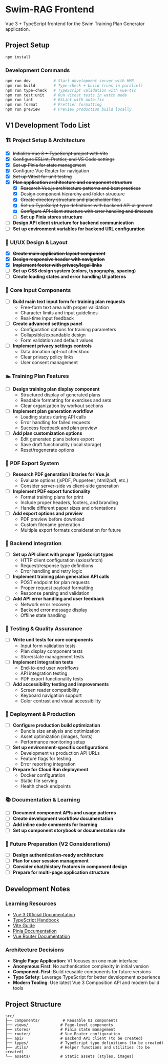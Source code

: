 # Swim-RAG Frontend

Vue 3 + TypeScript frontend for the Swim Training Plan Generator application.

## Project Setup

```sh
npm install
```

### Development Commands

```sh
npm run dev          # Start development server with HMR
npm run build        # Type-check + build (runs in parallel)
npm run type-check   # TypeScript validation with vue-tsc
npm run test:unit    # Run Vitest tests in watch mode
npm run lint         # ESLint with auto-fix
npm run format       # Prettier formatting
npm run preview      # Preview production build locally
```

## V1 Development Todo List

### 🏗️ Project Setup & Architecture

- [x] ~~Initialize Vue 3 + TypeScript project with Vite~~
- [x] ~~Configure ESLint, Prettier, and VS Code settings~~
- [x] ~~Set up Pinia for state management~~
- [x] ~~Configure Vue Router for navigation~~
- [x] ~~Set up Vitest for unit testing~~
- [x] ~~**Plan application architecture and component structure**~~
  - [x] ~~Research Vue.js architecture patterns and best practices~~
  - [x] ~~Design component hierarchy and folder structure~~
  - [x] ~~Create directory structure and placeholder files~~
  - [x] ~~Set up TypeScript type definitions with backend API alignment~~
  - [x] ~~Configure API client structure with error handling and timeouts~~
  - [ ] **Set up Pinia stores structure**
- [ ] **Design API client structure for backend communication**
- [ ] **Set up environment variables for backend URL configuration**

### 🎨 UI/UX Design & Layout

- [x] ~~**Create main application layout component**~~
- [x] ~~**Design responsive header with navigation**~~
- [x] ~~**Implement footer with privacy/legal links**~~
- [ ] **Set up CSS design system (colors, typography, spacing)**
- [ ] **Create loading states and error handling UI patterns**

### 📝 Core Input Components

- [ ] **Build main text input form for training plan requests**
  - Free-form text area with proper validation
  - Character limits and input guidelines
  - Real-time input feedback
- [ ] **Create advanced settings panel**
  - Configuration options for training parameters
  - Collapsible/expandable design
  - Form validation and default values
- [ ] **Implement privacy settings controls**
  - Data donation opt-out checkbox
  - Clear privacy policy links
  - User consent management

### 🏊 Training Plan Features

- [ ] **Design training plan display component**
  - Structured display of generated plans
  - Readable formatting for exercises and sets
  - Clear organization by workout sections
- [ ] **Implement plan generation workflow**
  - Loading states during API calls
  - Error handling for failed requests
  - Success feedback and plan preview
- [ ] **Add plan customization options**
  - Edit generated plans before export
  - Save draft functionality (local storage)
  - Reset/regenerate options

### 📄 PDF Export System

- [ ] **Research PDF generation libraries for Vue.js**
  - Evaluate options (jsPDF, Puppeteer, html2pdf, etc.)
  - Consider server-side vs client-side generation
- [ ] **Implement PDF export functionality**
  - Format training plans for print
  - Include proper headers, footers, and branding
  - Handle different paper sizes and orientations
- [ ] **Add export options and preview**
  - PDF preview before download
  - Custom filename generation
  - Multiple export formats consideration for future

### 🔌 Backend Integration

- [ ] **Set up API client with proper TypeScript types**
  - HTTP client configuration (axios/fetch)
  - Request/response type definitions
  - Error handling and retry logic
- [ ] **Implement training plan generation API calls**
  - POST endpoint for plan requests
  - Proper request payload formatting
  - Response parsing and validation
- [ ] **Add API error handling and user feedback**
  - Network error recovery
  - Backend error message display
  - Offline state handling

### 🧪 Testing & Quality Assurance

- [ ] **Write unit tests for core components**
  - Input form validation tests
  - Plan display component tests
  - Store/state management tests
- [ ] **Implement integration tests**
  - End-to-end user workflows
  - API integration testing
  - PDF export functionality tests
- [ ] **Add accessibility testing and improvements**
  - Screen reader compatibility
  - Keyboard navigation support
  - Color contrast and visual accessibility

### 🚀 Deployment & Production

- [ ] **Configure production build optimization**
  - Bundle size analysis and optimization
  - Asset optimization (images, fonts)
  - Performance monitoring setup
- [ ] **Set up environment-specific configurations**
  - Development vs production API URLs
  - Feature flags for testing
  - Error reporting integration
- [ ] **Prepare for Cloud Run deployment**
  - Docker configuration
  - Static file serving
  - Health check endpoints

### 📚 Documentation & Learning

- [ ] **Document component APIs and usage patterns**
- [ ] **Create development workflow documentation**
- [ ] **Add inline code comments for learning**
- [ ] **Set up component storybook or documentation site**

### 🔮 Future Preparation (V2 Considerations)

- [ ] **Design authentication-ready architecture**
- [ ] **Plan for user session management**
- [ ] **Consider chat/history features in component design**
- [ ] **Prepare for multi-page application structure**

## Development Notes

### Learning Resources

- [Vue 3 Official Documentation](https://vuejs.org/)
- [TypeScript Handbook](https://www.typescriptlang.org/docs/)
- [Vite Guide](https://vite.dev/guide/)
- [Pinia Documentation](https://pinia.vuejs.org/)
- [Vue Router Documentation](https://router.vuejs.org/)

### Architecture Decisions

- **Single Page Application**: V1 focuses on one main interface
- **Anonymous First**: No authentication complexity in initial version
- **Component-First**: Build reusable components for future versions
- **Type Safety**: Leverage TypeScript for better development experience
- **Modern Tooling**: Use latest Vue 3 Composition API and modern build tools

## Project Structure

```text
src/
├── components/          # Reusable UI components
├── views/              # Page-level components
├── stores/             # Pinia state management
├── router/             # Vue Router configuration
├── api/                # Backend API client (to be created)
├── types/              # TypeScript type definitions (to be created)
├── utils/              # Helper functions and utilities (to be created)
└── assets/             # Static assets (styles, images)
```
